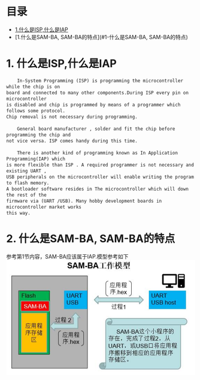 
#                                                               目录
* [1.什么是ISP,什么是IAP](#1-什么是ISP,什么是IAP)
* [1.什么是SAM-BA, SAM-BA的特点](#1-什么是SAM-BA, SAM-BA的特点)

# 1. 什么是ISP,什么是IAP
```
    In-System Programming (ISP) is programming the microcontroller while the chip is on 
board and connected to many other components.During ISP every pin on microcontroller 
is disabled and chip is programmed by means of a programmer which follows some protocol.
Chip removal is not necessary during programming.

    General board manufacturer , solder and fit the chip before programming the chip and 
not vice versa. ISP comes handy during this time.

    There is another kind of programming known as In Application Programming(IAP) which 
is more flexible than ISP . A required programmer is not necessary and existing UART ,
USB peripherals on the microcontroller will enable writing the program to flash memory.
A bootloader software resides in The microcontroller which will down the rest of the 
firmware via (UART /USB). Many hobby development boards in microcontroller market works 
this way.
```

# 2. 什么是SAM-BA, SAM-BA的特点
   参考第1节内容，SAM-BA应该属于IAP.模型参考如下
![images](https://github.com/yuchengstudio/SAMBA/blob/master/app_note/pictures/SAM-BA_001.jpg)

   



